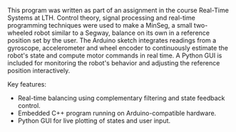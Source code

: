 This program was written as part of an assignment in the course Real-Time Systems at LTH. Control theory, signal processing and real-time programming techniques were used to make a MinSeg, a small two-wheeled robot similar to a Segway, balance on its own in a reference position set by the user. The Arduino sketch integrates readings from a gyroscope, accelerometer and wheel encoder to continuously estimate the robot's state and compute motor commands in real time. A Python GUI is included for monitoring the robot's behavior and adjusting the reference position interactively.

Key features:
- Real-time balancing using complementary filtering and state feedback control.
- Embedded C++ program running on Arduino-compatible hardware.
- Python GUI for live plotting of states and user input.
